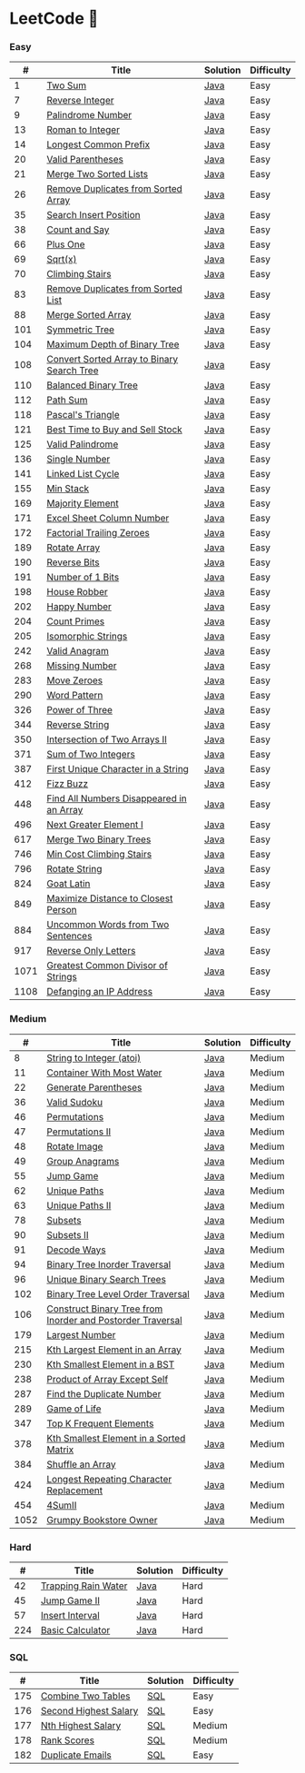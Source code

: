 # LeetCode 🤖

### Easy

| #   | Title | Solution | Difficulty |
| --- | ----- | -------- | ---------- |
| 1 | [Two Sum](https://leetcode.com/problems/two-sum/) | [Java](./Easy/TwoSum.java) | Easy
| 7 | [Reverse Integer](https://leetcode.com/problems/reverse-integer/) | [Java](./Easy/ReverseInteger.java) | Easy
| 9 | [Palindrome Number](https://leetcode.com/problems/palindrome-number/) | [Java](./Easy/PalindromeNumber.java) | Easy
| 13 | [Roman to Integer](https://leetcode.com/problems/roman-to-integer/) | [Java](./Easy/RomanToInteger.java) | Easy
|14|[Longest Common Prefix](https://leetcode.com/problems/longest-common-prefix/)| [Java](./Categories/LongestCommonPrefix/LongestCommonPrefix.java)|Easy|
| 20 | [Valid Parentheses](https://leetcode.com/problems/valid-parentheses/) | [Java](./Easy/ValidParentheses.java) | Easy
| 21 | [Merge Two Sorted Lists](https://leetcode.com/problems/merge-two-sorted-lists/)| [Java](./Categories/LinkedList/MergeTwoSortedLists.java) | Easy
|26|[Remove Duplicates from Sorted Array](https://leetcode.com/problems/remove-duplicates-from-sorted-array/)| [Java](./Easy/RemoveDupInArray.java)|Easy|
|35|[Search Insert Position](https://leetcode.com/problems/search-insert-position/)| [Java](./Easy/SearchInsertPosition.java)|Easy|
| 38 | [Count and Say](https://leetcode.com/problems/count-and-say/) | [Java](./Easy/CountAndSay.java) | Easy
| 66 | [Plus One](https://leetcode.com/problems/plus-one/) | [Java](./Easy/PlusOne.java) | Easy
| 69 | [Sqrt(x)](https://leetcode.com/problems/sqrtx/)| [Java](./Easy/Sqrt.java)|Easy|
| 70 | [Climbing Stairs](https://leetcode.com/problems/climbing-stairs/) | [Java](./Easy/ClimbingStairs.java) | Easy
|83|[Remove Duplicates from Sorted List](https://leetcode.com/problems/remove-duplicates-from-sorted-list/)| [Java](./Easy/RemoveDuplicatesFromSortedLists.java)|Easy|
| 88 | [Merge Sorted Array](https://leetcode.com/problems/merge-sorted-array/) | [Java](./Easy/MergeSortedArray.java) | Easy
| 101 | [Symmetric Tree](https://leetcode.com/problems/symmetric-tree/) | [Java](./Easy/SymmetricTree.java) | Easy
| 104 | [Maximum Depth of Binary Tree](https://leetcode.com/problems/maximum-depth-of-binary-tree/) | [Java](./Easy/MaximumDepthOfBinaryTree.java) | Easy
| 108 | [Convert Sorted Array to Binary Search Tree](https://leetcode.com/problems/convert-sorted-array-to-binary-search-tree/) | [Java](./Easy/ConvertSortedArrayToBinarySearchTree.java) | Easy
| 110 | [Balanced Binary Tree](https://leetcode.com/problems/balanced-binary-tree/) | [Java](./Easy/BalancedBinaryTree.java) | Easy
| 112 | [Path Sum](https://leetcode.com/problems/path-sum/) | [Java](./Easy/PathSum.java) | Easy
| 118 | [Pascal's Triangle](https://leetcode.com/problems/pascals-triangle/) | [Java](./Easy/PascalsTriangle.java) | Easy
| 121 | [Best Time to Buy and Sell Stock](https://leetcode.com/problems/best-time-to-buy-and-sell-stock/) | [Java](./Easy/BestTimeToBuyAndSellStock.java) | Easy
| 125 | [Valid Palindrome](https://leetcode.com/problems/valid-palindrome/) | [Java](./Easy/ValidPalindrome.java) | Easy
| 136 | [Single Number](https://leetcode.com/problems/single-number/) | [Java](./Easy/SingleNumber.java) | Easy
|141|[Linked List Cycle](https://leetcode.com/problems/linked-list-cycle/)| [Java](./Categories/LinkedList/LinkedListCycle.java)|Easy|
| 155 | [Min Stack](https://leetcode.com/problems/min-stack/) | [Java](./Easy/MinStack.java) | Easy
| 169 | [Majority Element](https://leetcode.com/problems/majority-element/) | [Java](./Easy/MajorityElement.java) | Easy
| 171 | [Excel Sheet Column Number](https://leetcode.com/problems/excel-sheet-column-number/) | [Java](./Easy/ExcelSheetColumnNumber.java) | Easy
| 172 | [Factorial Trailing Zeroes](https://leetcode.com/problems/factorial-trailing-zeroes/) | [Java](./Easy/FactorialTrailingZeroes.java) | Easy
| 189 | [Rotate Array](https://leetcode.com/problems/rotate-array/) | [Java](./Easy/RotateArray.java) | Easy
| 190 | [Reverse Bits](https://leetcode.com/problems/reverse-bits/) | [Java](./Easy/ReverseBits.java) | Easy
|191|[Number of 1 Bits](https://leetcode.com/problems/number-of-1-bits/)| [Java](./Easy/NumberOf1Bits.java)|Easy|
| 198 | [House Robber](https://leetcode.com/problems/house-robber/) | [Java](./Easy/HouseRobber.java) | Easy
| 202 | [Happy Number](https://leetcode.com/problems/happy-number/) | [Java](./Easy/HappyNumber.java) | Easy
| 204 | [Count Primes](https://leetcode.com/problems/count-primes/) | [Java](./Easy/CountPrimes.java) | Easy
| 205 | [Isomorphic Strings](https://leetcode.com/problems/isomorphic-strings/) | [Java](./Easy/IsomorphicStrings.java) | Easy
| 242 | [Valid Anagram](https://leetcode.com/problems/valid-anagram/) | [Java](./Easy/ValidAnagram.java) | Easy
| 268 | [Missing Number](https://leetcode.com/problems/missing-number/) | [Java](./Easy/MissingNumber.java) | Easy
| 283 | [Move Zeroes](https://leetcode.com/problems/move-zeroes/) | [Java](./Easy/MoveZeroes.java) | Easy
| 290 | [Word Pattern](https://leetcode.com/problems/word-pattern/) | [Java](./Easy/WordPattern.java) | Easy
| 326 | [Power of Three](https://leetcode.com/problems/power-of-three/) | [Java](./Easy/PowerOfThree.java) | Easy
| 344 | [Reverse String](https://leetcode.com/problems/reverse-string/) | [Java](./Easy/ReverseString.java) | Easy
|350|[Intersection of Two Arrays II](https://leetcode.com/problems/intersection-of-two-arrays-ii/) | [Java](./Easy/IntersectionOfTwoArrays.java)|Easy|
| 371 | [Sum of Two Integers](https://leetcode.com/problems/sum-of-two-integers/) | [Java](./Easy/SumOfTwoIntegers.java) | Easy
|387|[First Unique Character in a String](https://leetcode.com/problems/first-unique-character-in-a-string/) | [Java](./Easy/FirstUniqueChar.java)|Easy|
| 412 | [Fizz Buzz](https://leetcode.com/problems/fizz-buzz/) | [Java](./Easy/FizzBuzz.java) | Easy
| 448 | [Find All Numbers Disappeared in an Array](https://leetcode.com/problems/find-all-numbers-disappeared-in-an-array/) | [Java](./Easy/FindAllNumbersDisappearedInAnArray.java) | Easy
| 496 | [Next Greater Element I](https://leetcode.com/problems/next-greater-element-i/) | [Java](./Easy/NextGreaterElementI.java) | Easy
| 617 | [Merge Two Binary Trees](https://leetcode.com/problems/merge-two-binary-trees/) | [Java](./Easy/MergeTwoBinaryTrees.java) | Easy
| 746 | [Min Cost Climbing Stairs](https://leetcode.com/problems/min-cost-climbing-stairs/) | [Java](./Easy/MinCostClimbingStairs.java) | Easy
| 796 | [Rotate String](https://leetcode.com/problems/rotate-string/) | [Java](./Easy/RotateString.java) | Easy
| 824 | [Goat Latin](https://leetcode.com/problems/goat-latin/) | [Java](./Easy/GoatLatin.java) | Easy
| 849 | [Maximize Distance to Closest Person](https://leetcode.com/problems/maximize-distance-to-closest-person/) | [Java](./Easy/MaximizeDistanceToClosestPerson.java) | Easy
| 884 | [Uncommon Words from Two Sentences](https://leetcode.com/problems/uncommon-words-from-two-sentences/) | [Java](./Easy/UncommonWordsFromTwoSentences.java) | Easy
| 917 | [Reverse Only Letters](https://leetcode.com/problems/reverse-only-letters/) | [Java](./Easy/ReverseOnlyLetters.java) | Easy
| 1071 | [Greatest Common Divisor of Strings](https://leetcode.com/problems/greatest-common-divisor-of-strings/) | [Java](./Easy/GreatestCommonDivisorOfStrings.java) | Easy
| 1108 | [Defanging an IP Address](https://leetcode.com/problems/defanging-an-ip-address/) | [Java](./Easy/DefangingIP.java) | Easy


### Medium

| # | Title | Solution | Difficulty |
|---| ----- | -------- | ---------- |
| 8 | [String to Integer (atoi)](https://leetcode.com/problems/string-to-integer-atoi/) | [Java](./Medium/StringToIntegerAtoi.java) | Medium
| 11 | [Container With Most Water](https://leetcode.com/problems/container-with-most-water/) | [Java](./Medium/ContainerWithMostWater.java) | Medium
| 22 | [Generate Parentheses](https://leetcode.com/problems/generate-parentheses/) | [Java](./Medium/GenerateParentheses.java) | Medium
| 36 | [Valid Sudoku](https://leetcode.com/problems/valid-sudoku/) | [Java](./Medium/ValidSudoku.java) | Medium
| 46 | [Permutations](https://leetcode.com/problems/permutations/) | [Java](./Medium/Permutations.java) | Medium
|47|[Permutations II](https://leetcode.com/problems/permutations-ii/)| [Java](./Medium/PermutationII.java)|Medium|
| 48 | [Rotate Image](https://leetcode.com/problems/rotate-image/) | [Java](./Medium/RotateImage.java) | Medium
| 49 | [Group Anagrams](https://leetcode.com/problems/group-anagrams/) | [Java](./Medium/GroupAnagrams.java) | Medium
| 55 | [Jump Game](https://leetcode.com/problems/jump-game/) | [Java](./Medium/JumpGame.java) | Medium
| 62 | [Unique Paths](https://leetcode.com/problems/unique-paths/) | [Java](./Medium/UniquePaths.java) | Medium
|63|[Unique Paths II](https://leetcode.com/problems/unique-paths-ii/)| [Java](./Medium/UniquePathsII.java)|Medium|
| 78 | [Subsets](https://leetcode.com/problems/subsets/) | [Java](./Medium/Subsets.java) | Medium
|90|[Subsets II](https://leetcode.com/problems/subsets-ii/)| [Java](./Medium/SubsetsII.java)|Medium|
| 91 | [Decode Ways](https://leetcode.com/problems/decode-ways/) | [Java](./Medium/DecodeWays.java) | Medium
| 94 | [Binary Tree Inorder Traversal](https://leetcode.com/problems/binary-tree-inorder-traversal/) | [Java](./Medium/BinaryTreeInorderTraversal.java) | Medium
| 96 | [Unique Binary Search Trees](https://leetcode.com/problems/unique-binary-search-trees/) | [Java](./Medium/UniqueBinarySearchTrees.java) | Medium
| 102 | [Binary Tree Level Order Traversal](https://leetcode.com/problems/binary-tree-level-order-traversal/) | [Java](./Medium/BinaryTreeLevelOrderTraversal.java) | Medium
| 106 | [Construct Binary Tree from Inorder and Postorder Traversal](https://leetcode.com/problems/construct-binary-tree-from-inorder-and-postorder-traversal/) | [Java](./Medium/ConstructBinaryTreeFromInorderAndPostorderTraversal.java) | Medium 
| 179 | [Largest Number](https://leetcode.com/problems/largest-number/) | [Java](./Medium/LargestNumber.java) | Medium
| 215 | [Kth Largest Element in an Array](https://leetcode.com/problems/kth-largest-element-in-an-array/) | [Java](./Medium/KthLargestElementInAnArray.java) | Medium
|230|[Kth Smallest Element in a BST](https://leetcode.com/problems/kth-smallest-element-in-a-bst/)| [Java](./Medium/KthSmallestElementInBst.java)|Medium|
| 238 | [Product of Array Except Self](https://leetcode.com/problems/product-of-array-except-self/) | [Java](./Medium/ProductOfArrayExceptSelf.java) | Medium
| 287 | [Find the Duplicate Number](https://leetcode.com/problems/find-the-duplicate-number/) | [Java](./Medium/FindTheDuplicateNumber.java) | Medium
| 289 | [Game of Life](https://leetcode.com/problems/game-of-life/) | [Java](./Medium/GameOfLife.java) | Medium
|347|[Top K Frequent Elements](https://leetcode.com/problems/top-k-frequent-elements/) | [Java](./Medium/TopKFrequentElement.java) |Medium|
|378|[Kth Smallest Element in a Sorted Matrix](https://leetcode.com/problems/kth-smallest-element-in-a-sorted-matrix) | [Java](./Medium/KthSmallestElementInSortedMatrix.java) |Medium|
| 384 | [Shuffle an Array](https://leetcode.com/problems/shuffle-an-array/) | [Java](./Medium/ShuffleAnArray.java) | Medium
| 424 | [Longest Repeating Character Replacement](https://leetcode.com/problems/longest-repeating-character-replacement/) | [Java](./Medium/LongestRepeatingCharacterReplacement.java) | Medium
| 454 | [4SumII](https://leetcode.com/problems/4sum-ii) | [Java](./Medium/4SumII.java) | Medium
| 1052 | [Grumpy Bookstore Owner](https://leetcode.com/problems/grumpy-bookstore-owner/) | [Java](./Medium/GrumpyBookstoreOwner.java) | Medium





### Hard
| # | Title | Solution | Difficulty |
|---| ----- | -------- | ---------- |
| 42 | [Trapping Rain Water](https://leetcode.com/problems/trapping-rain-water/) | [Java](./Hard/TrappingRainWater.java) | Hard
|45|[Jump Game II](https://leetcode.com/problems/jump-game-ii/)| [Java](./Hard/JumpGameII.java)|Hard|
| 57 | [Insert Interval](https://leetcode.com/problems/insert-interval/) | [Java](./Hard/InsertInterval.java) | Hard
| 224 | [Basic Calculator](https://leetcode.com/problems/basic-calculator/) | [Java](./Hard/BasicCalculator.java) | Hard


### SQL
| # | Title | Solution | Difficulty |
|---| ----- | -------- | ---------- |
| 175 | [Combine Two Tables](https://leetcode.com/problems/combine-two-tables/) | [SQL](./SQL/CombineTwoTables.sql) | Easy
| 176 | [Second Highest Salary](https://leetcode.com/problems/second-highest-salary/) | [SQL](./SQL/SecondHighestSalary.sql) | Easy
| 177 | [Nth Highest Salary](https://leetcode.com/problems/nth-highest-salary/) | [SQL](./SQL/NthHighestSalary.sql) | Medium
| 178 | [Rank Scores](https://leetcode.com/problems/rank-scores/) | [SQL](./SQL/RankScores.sql) | Medium
| 182 | [Duplicate Emails](https://leetcode.com/problems/duplicate-emails/) | [SQL](./SQL/DuplicateEmails.sql) | Easy
